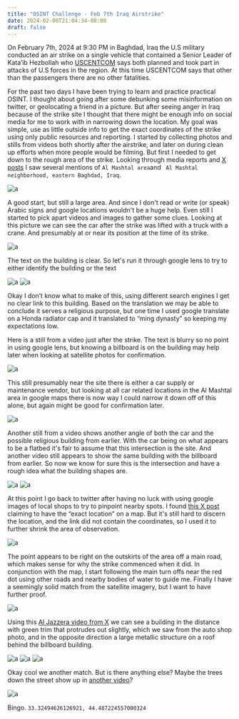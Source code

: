 ```yaml
---
title: "OSINT Challenge - Feb 7th Iraq Airstrike"
date: 2024-02-08T21:04:34-08:00
draft: false
---
```



On February 7th, 2024 at 9:30 PM in Baghdad, Iraq the U.S military conducted an air strike on a single vehicle that contained a Senior Leader of Kata’ib Hezbollah who [USCENTCOM](https://www.centcom.mil/MEDIA/PRESS-RELEASES/Press-Release-View/Article/3669808/uscentcom-conducts-strike-killing-kataib-hezbollah-senior-leader/) says both planned and took part in attacks of U.S forces in the region. At this time USCENTCOM says that other than the passengers there are no other fatalities. 

For the past two days I have been trying to learn and practice practical OSINT. I thought about going after some debunking some misinformation on twitter, or geolocating a friend in a picture. But after seeing anger in Iraq because of the strike site I thought that there might be enough info on social media for me to work with in narrowing down the location. My goal was simple, use as little outside info to get the exact coordinates of the strike using only public resources and reporting. I started by collecting photos and stills from videos both shortly after the airstrike, and later on during clean up efforts when more people would be filming. But first I needed to get down to the rough area of the strike. Looking through media reports and [X posts](https://twitter.com/i/status/1755301942501195958) I saw several mentions of `Al Mashtal area`and ` Al Mashtal neighborhood, eastern Baghdad, Iraq`. 

![a](/images/osint-chal/outline.png#center)


A good start, but still a large area. And since I don't read or write (or speak) Arabic signs and google locations wouldn't be a huge help. Even still I started to pick apart videos and images to gather some clues. Looking at this picture we can see the car after the strike was lifted with a truck with a crane. And presumably at or near its position at the time of its strike.

![a](/images/osint-chal/first-image.png#center)


The text on the building is clear. So let's run it through google lens to try to either identify the building or the text

![a](/images/osint-chal/first-image-text-1.png#center)
![a](/images/osint-chal/first-image-text-2.png#center)

Okay I don’t know what to make of this, using different search engines I get no clear link to this building. Based on the translation we may be able to conclude it serves a religious purpose, but one time I used google translate on a Honda radiator cap and it translated to “ming dynasty” so keeping my expectations low. 

Here is a still from a video just after the strike. The text is blurry so no point in using google lens, but knowing a billboard is on the building may help later when looking at satellite photos for confirmation.

![a](/images/osint-chal/bill_board_first.png#center)

This still presumably near the site there is either a car supply or maintenance vendor, but looking at all car related locations in the Al Mashtal area in google maps there is now way I could narrow it down off of this alone, but again might be good for confirmation later. 

![a](/images/osint-chal/auto.png#center)

Another still from a video shows another angle of both the car and the possible religious building from earlier. With the car being on what appears to be a flatbed it's fair to assume that this intersection is the site. And another video still appears to show the same building with the billboard from earlier. So now we know for sure this is the intersection and have a rough idea what the building shapes are. 

![a](/images/osint-chal/both.png#center)
![a](/images/osint-chal/layout.png#center)

At this point I go back to twitter after having no luck with using google images of local shops to try to pinpoint nearby spots. I found [this X post](https://twitter.com/anadoluagency/status/1755567150742340020) claiming to have the “exact location” on a map. But it's still hard to discern the location, and the link did not contain the coordinates, so I used it to further shrink the area of observation.

![a](/images/osint-chal/exact-location.png#center)

The point appears to be right on the outskirts of the area off a main road, which makes sense for why the strike commenced when it did. In conjunction with the map, I start following the main turn offs near the red dot using other roads and nearby bodies of water to guide me. Finally I have a seemingly solid match from the satellite imagery, but I want to have further proof.

![a](/images/osint-chal/building-match.png#center)

Using this [Al Jazzera video from X](https://twitter.com/AJEnglish/status/1755508927876514102) we can see a building in the distance with green trim that protrudes out slightly, which we saw from the auto shop photo, and in the opposite direction a large metallic structure on a roof behind the billboard building.

![a](/images/osint-chal/aj-green-building.png#center)
![a](/images/osint-chal/aj-metal-structure.png#center)
![a](/images/osint-chal/all-three.png#center)

Okay cool we another match. But is there anything else? Maybe the trees down the street show up in [another video](https://twitter.com/i/status/1755310845368897622)? 

![a](/images/osint-chal/tree-crop.png#center)

Bingo. `33.32494626126921, 44.487224557000324`
